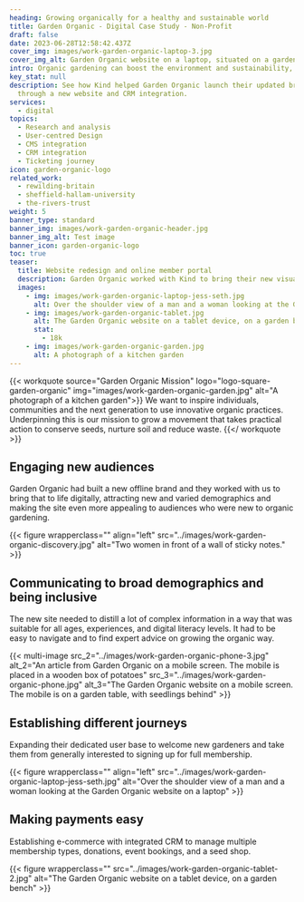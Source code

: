 ```yaml
---
heading: Growing organically for a healthy and sustainable world
title: Garden Organic - Digital Case Study - Non-Profit 
draft: false
date: 2023-06-28T12:58:42.437Z
cover_img: images/work-garden-organic-laptop-3.jpg
cover_img_alt: Garden Organic website on a laptop, situated on a garden table.
intro: Organic gardening can boost the environment and sustainability, and improve health, well-being, and food security. It can build communities and aid connection with nature and what you eat. Through campaigning, advice, community work, and research, their aim is to get everyone growing ‘the organic way’.
key_stat: null
description: See how Kind helped Garden Organic launch their updated brand
  through a new website and CRM integration.
services:
  - digital
topics:
  - Research and analysis
  - User-centred Design
  - CMS integration
  - CRM integration
  - Ticketing journey
icon: garden-organic-logo
related_work:
  - rewilding-britain
  - sheffield-hallam-university
  - the-rivers-trust
weight: 5
banner_type: standard
banner_img: images/work-garden-organic-header.jpg
banner_img_alt: Test image
banner_icon: garden-organic-logo
toc: true
teaser:
  title: Website redesign and online member portal
  description: Garden Organic worked with Kind to bring their new visual identity to life online, attracting new and varied demographics and appealing to new audiences.
  images:
    - img: images/work-garden-organic-laptop-jess-seth.jpg
      alt: Over the shoulder view of a man and a woman looking at the Garden Organic website on a laptop
    - img: images/work-garden-organic-tablet.jpg
      alt: The Garden Organic website on a tablet device, on a garden bench
      stat:
        - 18k
    - img: images/work-garden-organic-garden.jpg
      alt: A photograph of a kitchen garden
---
```


{{< workquote source="Garden Organic Mission" logo="logo-square-garden-organic" img="images/work-garden-organic-garden.jpg" alt="A photograph of a kitchen garden">}}
We want to inspire individuals, communities and the next generation to use innovative organic practices. Underpinning this is our mission to grow a movement that takes practical action to conserve seeds, nurture soil and reduce waste.
{{</ workquote >}}


<!-- Text left -->
<div class="w-full grid grid-cols-12 gap-x-2.5 gap-y-6 lg:gap-6 xl:gap-8">
  <div class="prose col-span-full lg:col-span-8">

  ## Engaging new audiences

  Garden Organic had built a new offline brand and they worked with us to bring that to life digitally, attracting new and varied demographics and making the site even more appealing to audiences who were new to organic gardening.

  </div>
</div>

{{< figure wrapperclass="" align="left" src="../images/work-garden-organic-discovery.jpg" alt="Two women in front of a wall of sticky notes." >}}

<!-- Text right -->
<div class="w-full grid grid-cols-12 gap-x-2.5 gap-y-6 lg:gap-6 xl:gap-8">
  <div class="prose col-span-full lg:col-span-8 lg:col-start-5">

  ## Communicating to broad demographics and being inclusive

  The new site needed to distill a lot of complex information in a way that was suitable for all ages, experiences, and digital literacy levels. It had to be easy to navigate and to find expert advice on growing the organic way.

  </div>
</div>

{{< multi-image
  src_2="../images/work-garden-organic-phone-3.jpg" alt_2="An article from Garden Organic on a mobile screen. The mobile is placed in a wooden box of potatoes"
  src_3="../images/work-garden-organic-phone.jpg" alt_3="The Garden Organic website on a mobile screen. The mobile is on a garden table, with seedlings behind" >}}


<!-- Text left -->
<div class="w-full grid grid-cols-12 gap-x-2.5 gap-y-6 lg:gap-6 xl:gap-8">
  <div class="prose col-span-full lg:col-span-8">

  ## Establishing different journeys

  Expanding their dedicated user base to welcome new gardeners and take them from generally interested to signing up for full membership.

  </div>
</div>

{{< figure wrapperclass="" align="left" src="../images/work-garden-organic-laptop-jess-seth.jpg" alt="Over the shoulder view of a man and a woman looking at the Garden Organic website on a laptop" >}}

<!-- Text right -->
<div class="w-full grid grid-cols-12 gap-x-2.5 gap-y-6 lg:gap-6 xl:gap-8">
  <div class="prose col-span-full lg:col-span-8 lg:col-start-5">

  ## Making payments easy

  Establishing e-commerce with integrated CRM to manage multiple membership types, donations, event bookings, and a seed shop.

  </div>
</div>

{{< figure wrapperclass="" src="../images/work-garden-organic-tablet-2.jpg" alt="The Garden Organic website on a tablet device, on a garden bench" >}}